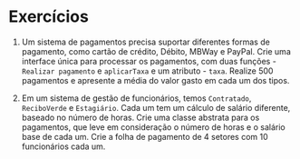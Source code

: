 # Exercícios


1. Um sistema de pagamentos precisa suportar diferentes formas de pagamento, como cartão de crédito, Débito, MBWay e PayPal. Crie uma interface única para processar os pagamentos, com duas funções - `Realizar pagamento` e  `aplicarTaxa` e um atributo - `taxa`. Realize 500 pagamentos e apresente a média do valor gasto em cada um dos tipos.

2. Em um sistema de gestão de funcionários, temos `Contratado`, `ReciboVerde` e `Estagiário`. Cada um tem um cálculo de salário diferente, baseado no número de horas. Crie uma classe abstrata para os pagamentos, que leve em consideração o número de horas e o salário base de cada um. Crie a folha de pagamento de 4 setores com 10 funcionários cada um.
